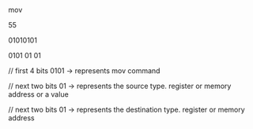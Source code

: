 
mov

55

01010101

0101 01 01


// first 4 bits 0101 -> represents mov command

// next two bits 01 -> represents the source type. register or memory address or a value

// next two bits 01 -> represents the destination type. register or memory address